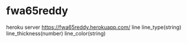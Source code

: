 # fwa65reddy
heroku server https://fwa65reddy.herokuapp.com/
line
line_type(string) line_thickness(number) line_color(string)